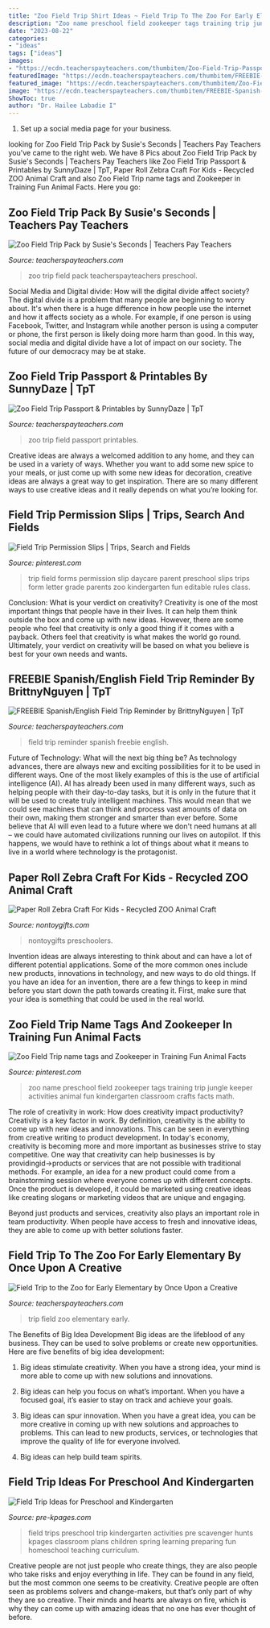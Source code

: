 ```yaml
---
title: "Zoo Field Trip Shirt Ideas ~ Field Trip To The Zoo For Early Elementary By Once Upon A Creative"
description: "Zoo name preschool field zookeeper tags training trip jungle keeper activities animal fun kindergarten classroom crafts facts math"
date: "2023-08-22"
categories:
- "ideas"
tags: ["ideas"]
images:
- "https://ecdn.teacherspayteachers.com/thumbitem/Zoo-Field-Trip-Passport-Printables-048239300-1387080757-1558370837/original-1022050-1.jpg"
featuredImage: "https://ecdn.teacherspayteachers.com/thumbitem/FREEBIE-Spanish-English-Field-Trip-Reminder-2949348-1483793815/original-2949348-1.jpg"
featured_image: "https://ecdn.teacherspayteachers.com/thumbitem/Zoo-Field-Trip-Pack-008895700-1372117226-1500873402/original-742471-2.jpg"
image: "https://ecdn.teacherspayteachers.com/thumbitem/FREEBIE-Spanish-English-Field-Trip-Reminder-2949348-1483793815/original-2949348-1.jpg"
ShowToc: true
author: "Dr. Hailee Labadie I"
---
```



1. Set up a social media page for your business.

	

		
looking for Zoo Field Trip Pack by Susie&#039;s Seconds | Teachers Pay Teachers you've came to the right web. We have 8 Pics about Zoo Field Trip Pack by Susie&#039;s Seconds | Teachers Pay Teachers like Zoo Field Trip Passport &amp; Printables by SunnyDaze | TpT, Paper Roll Zebra Craft For Kids - Recycled ZOO Animal Craft and also Zoo Field Trip name tags and Zookeeper in Training Fun Animal Facts. Here you go:
		
    
## Zoo Field Trip Pack By Susie&#039;s Seconds | Teachers Pay Teachers

<img loading=lazy src="https://ecdn.teacherspayteachers.com/thumbitem/Zoo-Field-Trip-Pack-008895700-1372117226-1500873402/original-742471-2.jpg" onerror="this.onerror=null;this.src='https://tse3.mm.bing.net/th?id=OIP.84m05f85_SuGH-iocYRgKgAAAA&amp;pid=15.1';" alt="Zoo Field Trip Pack by Susie&#039;s Seconds | Teachers Pay Teachers">

_Source: teacherspayteachers.com_

>zoo trip field pack teacherspayteachers preschool. 

	

Social Media and Digital divide: How will the digital divide affect society?
The digital divide is a problem that many people are beginning to worry about. It's when there is a huge difference in how people use the internet and how it affects society as a whole. For example, if one person is using Facebook, Twitter, and Instagram while another person is using a computer or phone, the first person is likely doing more harm than good. In this way, social media and digital divide have a lot of impact on our society. The future of our democracy may be at stake.

    
## Zoo Field Trip Passport &amp; Printables By SunnyDaze | TpT

<img loading=lazy src="https://ecdn.teacherspayteachers.com/thumbitem/Zoo-Field-Trip-Passport-Printables-048239300-1387080757-1558370837/original-1022050-1.jpg" onerror="this.onerror=null;this.src='https://tse1.mm.bing.net/th?id=OIP.xnPwGLSb8jc0pU9-3z2EqwAAAA&amp;pid=15.1';" alt="Zoo Field Trip Passport &amp; Printables by SunnyDaze | TpT">

_Source: teacherspayteachers.com_

>zoo trip field passport printables. 

	

Creative ideas are always a welcomed addition to any home, and they can be used in a variety of ways. Whether you want to add some new spice to your meals, or just come up with some new ideas for decoration, creative ideas are always a great way to get inspiration. There are so many different ways to use creative ideas and it really depends on what you’re looking for.

    
## Field Trip Permission Slips | Trips, Search And Fields

<img loading=lazy src="https://s-media-cache-ak0.pinimg.com/736x/f4/76/b4/f476b4e31f1caf6ec38795b60d55ae2a.jpg" onerror="this.onerror=null;this.src='https://tse2.mm.bing.net/th?id=OIP.Sd5_O5Z20APhX7arghkTsAAAAA&amp;pid=15.1';" alt="Field Trip Permission Slips | Trips, Search and Fields">

_Source: pinterest.com_

>trip field forms permission slip daycare parent preschool slips trips form letter grade parents zoo kindergarten fun editable rules class. 

	

Conclusion: What is your verdict on creativity?
Creativity is one of the most important things that people have in their lives. It can help them think outside the box and come up with new ideas. However, there are some people who feel that creativity is only a good thing if it comes with a payback. Others feel that creativity is what makes the world go round. Ultimately, your verdict on creativity will be based on what you believe is best for your own needs and wants.

    
## FREEBIE Spanish/English Field Trip Reminder By BrittnyNguyen | TpT

<img loading=lazy src="https://ecdn.teacherspayteachers.com/thumbitem/FREEBIE-Spanish-English-Field-Trip-Reminder-2949348-1483793815/original-2949348-1.jpg" onerror="this.onerror=null;this.src='https://tse1.mm.bing.net/th?id=OIP.7Ce-jOcmt1L3COR5zinOogAAAA&amp;pid=15.1';" alt="FREEBIE Spanish/English Field Trip Reminder by BrittnyNguyen | TpT">

_Source: teacherspayteachers.com_

>field trip reminder spanish freebie english. 

	

Future of Technology: What will the next big thing be?
As technology advances, there are always new and exciting possibilities for it to be used in different ways. One of the most likely examples of this is the use of artificial intelligence (AI). AI has already been used in many different ways, such as helping people with their day-to-day tasks, but it is only in the future that it will be used to create truly intelligent machines. This would mean that we could see machines that can think and process vast amounts of data on their own, making them stronger and smarter than ever before. Some believe that AI will even lead to a future where we don't need humans at all – we could have automated civilizations running our lives on autopilot. If this happens, we would have to rethink a lot of things about what it means to live in a world where technology is the protagonist.

    
## Paper Roll Zebra Craft For Kids - Recycled ZOO Animal Craft

<img loading=lazy src="https://nontoygifts.com/wp-content/uploads/2020/04/Paper-roll-zebra-craft_0370.jpg" onerror="this.onerror=null;this.src='https://tse4.mm.bing.net/th?id=OIP.N9ss58OKZQRTQjs39DUfDAHaLH&amp;pid=15.1';" alt="Paper Roll Zebra Craft For Kids - Recycled ZOO Animal Craft">

_Source: nontoygifts.com_

>nontoygifts preschoolers. 

	

Invention ideas are always interesting to think about and can have a lot of different potential applications. Some of the more common ones include new products, innovations in technology, and new ways to do old things. If you have an idea for an invention, there are a few things to keep in mind before you start down the path towards creating it. First, make sure that your idea is something that could be used in the real world.

    
## Zoo Field Trip Name Tags And Zookeeper In Training Fun Animal Facts

<img loading=lazy src="https://i.pinimg.com/736x/ba/4c/ca/ba4cca5766078af2c8822018af348ec0--zoo-field-trip-ideas-zoo-field-trip-activities.jpg" onerror="this.onerror=null;this.src='https://tse3.mm.bing.net/th?id=OIP.UKk1gEPK4mswjXKUfVjL1wHaHa&amp;pid=15.1';" alt="Zoo Field Trip name tags and Zookeeper in Training Fun Animal Facts">

_Source: pinterest.com_

>zoo name preschool field zookeeper tags training trip jungle keeper activities animal fun kindergarten classroom crafts facts math. 

	

The role of creativity in work: How does creativity impact productivity?
Creativity is a key factor in work. By definition, creativity is the ability to come up with new ideas and innovations. This can be seen in everything from creative writing to product development. In today's economy, creativity is becoming more and more important as businesses strive to stay competitive.
One way that creativity can help businesses is by providingid→products or services that are not possible with traditional methods. For example, an idea for a new product could come from a brainstorming session where everyone comes up with different concepts. Once the product is developed, it could be marketed using creative ideas like creating slogans or marketing videos that are unique and engaging.

Beyond just products and services, creativity also plays an important role in team productivity. When people have access to fresh and innovative ideas, they are able to come up with better solutions faster.

    
## Field Trip To The Zoo For Early Elementary By Once Upon A Creative

<img loading=lazy src="https://ecdn.teacherspayteachers.com/thumbitem/Field-Trip-to-the-Zoo-for-Early-Elementary-1500873699/original-648206-1.jpg" onerror="this.onerror=null;this.src='https://tse4.mm.bing.net/th?id=OIP.Uzc6KcJejRLzVqUYo1diNQAAAA&amp;pid=15.1';" alt="Field Trip to the Zoo for Early Elementary by Once Upon a Creative">

_Source: teacherspayteachers.com_

>trip field zoo elementary early. 

	

The Benefits of Big Idea Development
Big ideas are the lifeblood of any business. They can be used to solve problems or create new opportunities. Here are five benefits of big idea development:
1. Big ideas stimulate creativity. When you have a strong idea, your mind is more able to come up with new solutions and innovations.

2. Big ideas can help you focus on what’s important. When you have a focused goal, it’s easier to stay on track and achieve your goals.

3. Big ideas can spur innovation. When you have a great idea, you can be more creative in coming up with new solutions and approaches to problems. This can lead to new products, services, or technologies that improve the quality of life for everyone involved.

4. Big ideas can help build team spirits.

    
## Field Trip Ideas For Preschool And Kindergarten

<img loading=lazy src="https://www.pre-kpages.com/wp-content/uploads/2012/06/preschool-field-trips.jpg" onerror="this.onerror=null;this.src='https://tse1.mm.bing.net/th?id=OIP.D1aApbjggg76sFU35FzQ-AHaLH&amp;pid=15.1';" alt="Field Trip Ideas for Preschool and Kindergarten">

_Source: pre-kpages.com_

>field trips preschool trip kindergarten activities pre scavenger hunts kpages classroom plans children spring learning preparing fun homeschool teaching curriculum. 

	

Creative people are not just people who create things, they are also people who take risks and enjoy everything in life. They can be found in any field, but the most common one seems to be creativity. Creative people are often seen as problems solvers and change-makers, but that’s only part of why they are so creative. Their minds and hearts are always on fire, which is why they can come up with amazing ideas that no one has ever thought of before.

